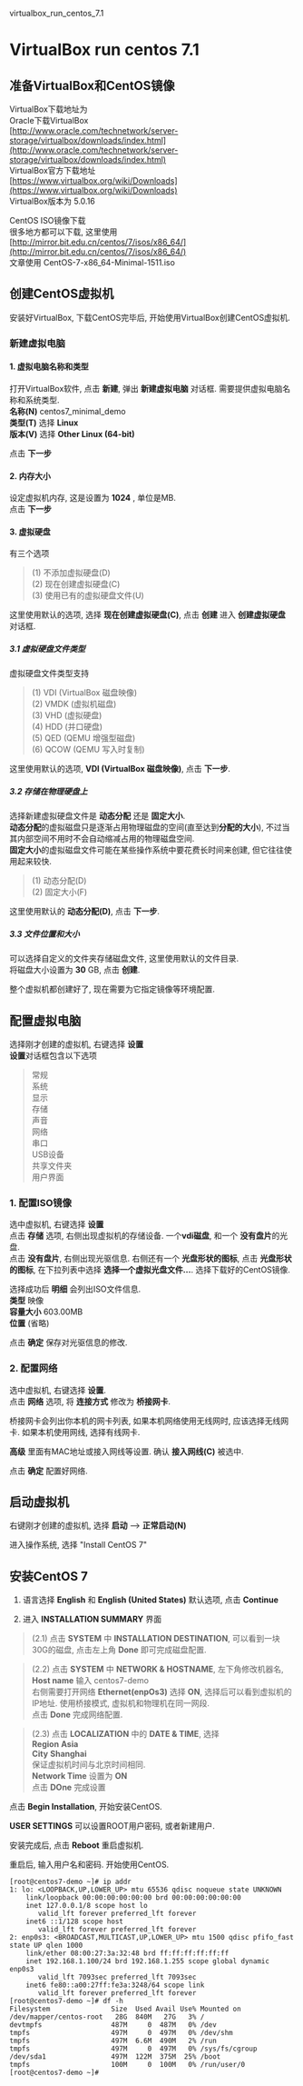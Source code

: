 
virtualbox_run_centos_7.1

# VirtualBox run centos 7.1 #

## 准备VirtualBox和CentOS镜像 ##

VirtualBox下载地址为  
Oracle下载VirtualBox   
[http://www.oracle.com/technetwork/server-storage/virtualbox/downloads/index.html](http://www.oracle.com/technetwork/server-storage/virtualbox/downloads/index.html)  
VirtualBox官方下载地址  
[https://www.virtualbox.org/wiki/Downloads](https://www.virtualbox.org/wiki/Downloads)  
VirtualBox版本为 5.0.16


CentOS ISO镜像下载  
很多地方都可以下载, 这里使用 [http://mirror.bit.edu.cn/centos/7/isos/x86_64/](http://mirror.bit.edu.cn/centos/7/isos/x86_64/)  
文章使用 CentOS-7-x86_64-Minimal-1511.iso 

## 创建CentOS虚拟机 ##
安装好VirtualBox, 下载CentOS完毕后, 开始使用VirtualBox创建CentOS虚拟机.  

### 新建虚拟电脑 ###

#### 1. 虚拟电脑名称和类型 ####
打开VirtualBox软件, 点击 **新建**, 弹出 **新建虚拟电脑** 对话框. 需要提供虚拟电脑名称和系统类型.  
**名称(N)**  centos7_minimal_demo  
**类型(T)**  选择 **Linux**  
**版本(V)**  选择 **Other Linux (64-bit)**  

点击 **下一步** 

#### 2. 内存大小 ####
设定虚拟机内存, 这是设置为 **1024** , 单位是MB.  
点击 **下一步**  

#### 3. 虚拟硬盘 ####
有三个选项  
> (1) 不添加虚拟硬盘(D)  
> (2) 现在创建虚拟硬盘(C)  
> (3) 使用已有的虚拟硬盘文件(U)  

这里使用默认的选项, 选择 **现在创建虚拟硬盘(C)**, 点击 **创建** 进入 **创建虚拟硬盘** 对话框.  

##### 3.1 虚拟硬盘文件类型 #####
虚拟硬盘文件类型支持  
> (1) VDI (VirtualBox 磁盘映像)  
> (2) VMDK (虚拟机磁盘)  
> (3) VHD (虚拟硬盘)  
> (4) HDD (并口硬盘)  
> (5) QED (QEMU 增强型磁盘)  
> (6) QCOW (QEMU 写入时复制)  


这里使用默认的选项, **VDI (VirtualBox 磁盘映像)**, 点击 **下一步**.  

##### 3.2 存储在物理硬盘上 #####
选择新建虚拟硬盘文件是 **动态分配** 还是 **固定大小**.  
**动态分配**的虚拟磁盘只是逐渐占用物理磁盘的空间(直至达到**分配的大小**), 不过当其内部空间不用时不会自动缩减占用的物理磁盘空间.  
**固定大小**的虚拟磁盘文件可能在某些操作系统中要花费长时间来创建, 但它往往使用起来较快.  

> (1) 动态分配(D)  
> (2) 固定大小(F)  

这里使用默认的 **动态分配(D)**, 点击 **下一步**.  

##### 3.3 文件位置和大小 #####
可以选择自定义的文件夹存储磁盘文件, 这里使用默认的文件目录.  
将磁盘大小设置为 **30** GB, 点击 **创建**.  

整个虚拟机都创建好了, 现在需要为它指定镜像等环境配置.  



## 配置虚拟电脑 ##

选择刚才创建的虚拟机, 右键选择 **设置**  
**设置**对话框包含以下选项  
> 常规  
> 系统  
> 显示  
> 存储  
> 声音  
> 网络  
> 串口  
> USB设备  
> 共享文件夹  
> 用户界面  



### 1. 配置ISO镜像 ###

选中虚拟机, 右键选择 **设置**  
点击 **存储** 选项, 右侧出现虚拟机的存储设备. 一个**vdi磁盘**, 和一个 **没有盘片**的光盘.  
点击 **没有盘片**, 右侧出现光驱信息.  右侧还有一个 **光盘形状的图标**, 点击 **光盘形状的图标**, 在下拉列表中选择 **选择一个虚拟光盘文件...**. 选择下载好的CentOS镜像.  

选择成功后 **明细** 会列出ISO文件信息.  
**类型**  映像  
**容量大小** 603.00MB  
**位置**  (省略)  

点击 **确定** 保存对光驱信息的修改.  


### 2. 配置网络 ###

选中虚拟机, 右键选择 **设置**.  
点击 **网络** 选项, 将 **连接方式** 修改为 **桥接网卡**.  

桥接网卡会列出你本机的网卡列表, 如果本机网络使用无线网时, 应该选择无线网卡.  如果本机使用网线, 选择有线网卡.  

**高级** 里面有MAC地址或接入网线等设置. 确认 **接入网线(C)** 被选中.  

点击 **确定** 配置好网络.  


## 启动虚拟机 ##

右键刚才创建的虚拟机, 选择 **启动** --> **正常启动(N)**  

进入操作系统, 选择 "Install CentOS 7"  


## 安装CentOS 7 ##

1. 语言选择 **English** 和 **English (United States)** 默认选项, 点击 **Continue**  

2. 进入 **INSTALLATION SUMMARY** 界面  

> (2.1) 点击 **SYSTEM** 中 **INSTALLATION DESTINATION**, 可以看到一块30G的磁盘, 点击左上角 **Done** 即可完成磁盘配置.  

> (2.2) 点击 **SYSTEM** 中 **NETWORK & HOSTNAME**, 
左下角修改机器名,  **Host name** 输入 centos7-demo  
右侧需要打开网络 **Ethernet(enpOs3)** 选择 **ON**, 选择后可以看到虚拟机的IP地址. 使用桥接模式, 虚拟机和物理机在同一网段.  
点击 **Done** 完成网络配置.  


> (2.3) 点击 **LOCALIZATION** 中的 **DATE & TIME**, 选择  
**Region**  **Asia**  
**City**  **Shanghai**  
保证虚拟机时间与北京时间相同.  
**Network Time** 设置为 **ON**  
点击 **DOne** 完成设置  


点击 **Begin Installation**, 开始安装CentOS.  

**USER SETTINGS** 可以设置ROOT用户密码, 或者新建用户.  

安装完成后, 点击 **Reboot** 重启虚拟机.  

重启后, 输入用户名和密码. 开始使用CentOS.  
```  
[root@centos7-demo ~]# ip addr
1: lo: <LOOPBACK,UP,LOWER_UP> mtu 65536 qdisc noqueue state UNKNOWN
    link/loopback 00:00:00:00:00:00 brd 00:00:00:00:00:00
    inet 127.0.0.1/8 scope host lo
       valid_lft forever preferred_lft forever
    inet6 ::1/128 scope host
       valid_lft forever preferred_lft forever
2: enp0s3: <BROADCAST,MULTICAST,UP,LOWER_UP> mtu 1500 qdisc pfifo_fast state UP qlen 1000
    link/ether 08:00:27:3a:32:48 brd ff:ff:ff:ff:ff:ff
    inet 192.168.1.100/24 brd 192.168.1.255 scope global dynamic enp0s3
       valid_lft 7093sec preferred_lft 7093sec
    inet6 fe80::a00:27ff:fe3a:3248/64 scope link
       valid_lft forever preferred_lft forever
[root@centos7-demo ~]# df -h
Filesystem               Size  Used Avail Use% Mounted on
/dev/mapper/centos-root   28G  840M   27G   3% /
devtmpfs                 487M     0  487M   0% /dev
tmpfs                    497M     0  497M   0% /dev/shm
tmpfs                    497M  6.6M  490M   2% /run
tmpfs                    497M     0  497M   0% /sys/fs/cgroup
/dev/sda1                497M  122M  375M  25% /boot
tmpfs                    100M     0  100M   0% /run/user/0
[root@centos7-demo ~]#

```  








